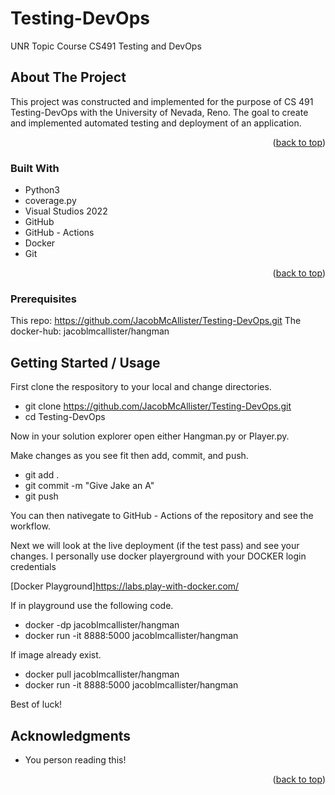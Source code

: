 # Testing-DevOps
UNR Topic Course CS491 Testing and DevOps

<!-- ABOUT THE PROJECT -->
## About The Project

This project was constructed and implemented for the purpose of CS 491 Testing-DevOps with the University of Nevada, Reno.  The goal to create and implemented automated testing and deployment of an application.

<p align="right">(<a href="#top">back to top</a>)</p>



### Built With

* Python3
* coverage.py
* Visual Studios 2022 
* GitHub
* GitHub - Actions
* Docker
* Git

<p align="right">(<a href="#top">back to top</a>)</p>

### Prerequisites

This repo: https://github.com/JacobMcAllister/Testing-DevOps.git
The docker-hub: jacoblmcallister/hangman

<!-- GETTING STARTED -->
## Getting Started / Usage

First clone the respository to your local and change directories.
- git clone https://github.com/JacobMcAllister/Testing-DevOps.git
- cd Testing-DevOps

Now in your solution explorer open either Hangman.py or Player.py.

Make changes as you see fit then add, commit, and push.

- git add .
- git commit -m "Give Jake an A"
- git push

You can then nativegate to GitHub - Actions of the repository and see the workflow.

Next we will look at the live deployment (if the test pass) and see your changes. I personally use docker playerground with your DOCKER login credentials 

[Docker Playground]https://labs.play-with-docker.com/

If in playground use the following code.

- docker -dp jacoblmcallister/hangman
- docker run -it 8888:5000 jacoblmcallister/hangman

If image already exist.

- docker pull jacoblmcallister/hangman
- docker run -it 8888:5000 jacoblmcallister/hangman

Best of luck!

<!-- ACKNOWLEDGMENTS -->
## Acknowledgments

* You person reading this!

<p align="right">(<a href="#top">back to top</a>)</p>
